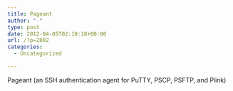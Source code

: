 ```yaml
---
title: Pageant
author: "-"
type: post
date: 2012-04-05T02:10:18+00:00
url: /?p=2802
categories:
  - Uncategorized

---
```

Pageant (an SSH authentication agent for PuTTY, PSCP, PSFTP, and Plink)